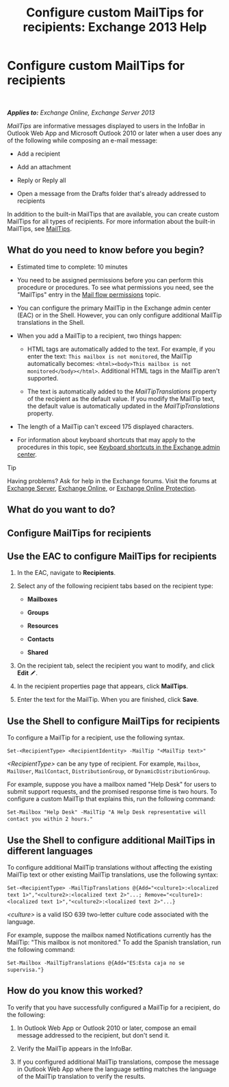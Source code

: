 ﻿---
title: 'Configure custom MailTips for recipients: Exchange 2013 Help'
TOCTitle: Configure custom MailTips for recipients
ms:assetid: df8ee7ae-2486-4890-b057-cda87b4cb1ec
ms:mtpsurl: https://technet.microsoft.com/en-us/library/Dd638199(v=EXCHG.150)
ms:contentKeyID: 51687503
ms.date: 12/10/2017
mtps_version: v=EXCHG.150
---

# Configure custom MailTips for recipients

 

_**Applies to:** Exchange Online, Exchange Server 2013_


*MailTips* are informative messages displayed to users in the InfoBar in Outlook Web App and Microsoft Outlook 2010 or later when a user does any of the following while composing an e-mail message:

  - Add a recipient

  - Add an attachment

  - Reply or Reply all

  - Open a message from the Drafts folder that's already addressed to recipients

In addition to the built-in MailTips that are available, you can create custom MailTips for all types of recipients. For more information about the built-in MailTips, see [MailTips](mailtips-exchange-2013-help.md).

## What do you need to know before you begin?

  - Estimated time to complete: 10 minutes

  - You need to be assigned permissions before you can perform this procedure or procedures. To see what permissions you need, see the "MailTips" entry in the [Mail flow permissions](mail-flow-permissions-exchange-2013-help.md) topic.

  - You can configure the primary MailTip in the Exchange admin center (EAC) or in the Shell. However, you can only configure additional MailTip translations in the Shell.

  - When you add a MailTip to a recipient, two things happen:
    
      - HTML tags are automatically added to the text. For example, if you enter the text: `This mailbox is not monitored`, the MailTip automatically becomes: `<html><body>This mailbox is not monitored</body></html>`. Additional HTML tags in the MailTip aren't supported.
    
      - The text is automatically added to the *MailTipTranslations* property of the recipient as the default value. If you modify the MailTip text, the default value is automatically updated in the *MailTipTranslations* property.

  - The length of a MailTip can't exceed 175 displayed characters.

  - For information about keyboard shortcuts that may apply to the procedures in this topic, see [Keyboard shortcuts in the Exchange admin center](keyboard-shortcuts-in-the-exchange-admin-center-exchange-online-protection-help.md).


> [!TIP]
> Having problems? Ask for help in the Exchange forums. Visit the forums at <A href="https://go.microsoft.com/fwlink/p/?linkid=60612">Exchange Server</A>, <A href="https://go.microsoft.com/fwlink/p/?linkid=267542">Exchange Online</A>, or <A href="https://go.microsoft.com/fwlink/p/?linkid=285351">Exchange Online Protection</A>.



## What do you want to do?

## Configure MailTips for recipients

## Use the EAC to configure MailTips for recipients

1.  In the EAC, navigate to **Recipients**.

2.  Select any of the following recipient tabs based on the recipient type:
    
      - **Mailboxes**
    
      - **Groups**
    
      - **Resources**
    
      - **Contacts**
    
      - **Shared**

3.  On the recipient tab, select the recipient you want to modify, and click **Edit** ![Edit icon](images/JJ218640.6f53ccb2-1f13-4c02-bea0-30690e6ea71d(EXCHG.150).gif "Edit icon").

4.  In the recipient properties page that appears, click **MailTips**.

5.  Enter the text for the MailTip. When you are finished, click **Save**.

## Use the Shell to configure MailTips for recipients

To configure a MailTip for a recipient, use the following syntax.

    Set-<RecipientType> <RecipientIdentity> -MailTip "<MailTip text>"

*\<RecipientType\>* can be any type of recipient. For example, `Mailbox`, `MailUser`, `MailContact`, `DistributionGroup`, or `DynamicDistributionGroup`.

For example, suppose you have a mailbox named "Help Desk" for users to submit support requests, and the promised response time is two hours. To configure a custom MailTip that explains this, run the following command:

    Set-Mailbox "Help Desk" -MailTip "A Help Desk representative will contact you within 2 hours."

## Use the Shell to configure additional MailTips in different languages

To configure additional MailTip translations without affecting the existing MailTip text or other existing MailTip translations, use the following syntax:

    Set-<RecipientType> -MailTipTranslations @{Add="<culture1>:<localized text 1>","<culture2>:<localized text 2>"...; Remove="<culture1>:<localized text 1>","<culture2>:<localized text 2>"...}

*\<culture\>* is a valid ISO 639 two-letter culture code associated with the language.

For example, suppose the mailbox named Notifications currently has the MailTip: "This mailbox is not monitored." To add the Spanish translation, run the following command:

    Set-Mailbox -MailTipTranslations @{Add="ES:Esta caja no se supervisa."}

## How do you know this worked?

To verify that you have successfully configured a MailTip for a recipient, do the following:

1.  In Outlook Web App or Outlook 2010 or later, compose an email message addressed to the recipient, but don't send it.

2.  Verify the MailTip appears in the InfoBar.

3.  If you configured additional MailTip translations, compose the message in Outlook Web App where the language setting matches the language of the MailTip translation to verify the results.

